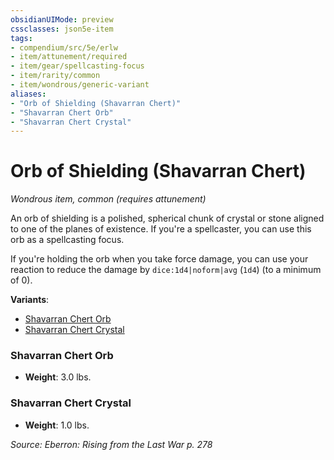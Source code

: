 ```yaml
---
obsidianUIMode: preview
cssclasses: json5e-item
tags:
- compendium/src/5e/erlw
- item/attunement/required
- item/gear/spellcasting-focus
- item/rarity/common
- item/wondrous/generic-variant
aliases: 
- "Orb of Shielding (Shavarran Chert)"
- "Shavarran Chert Orb"
- "Shavarran Chert Crystal"
---
```

# Orb of Shielding (Shavarran Chert)
*Wondrous item, common (requires attunement)*  


An orb of shielding is a polished, spherical chunk of crystal or stone aligned to one of the planes of existence. If you're a spellcaster, you can use this orb as a spellcasting focus.

If you're holding the orb when you take force damage, you can use your reaction to reduce the damage by `dice:1d4|noform|avg` (`1d4`) (to a minimum of 0).

**Variants**:
- [Shavarran Chert Orb](#Shavarran%20Chert%20Orb)
- [Shavarran Chert Crystal](#Shavarran%20Chert%20Crystal)

### Shavarran Chert Orb

- **Weight**: 3.0 lbs.

### Shavarran Chert Crystal

- **Weight**: 1.0 lbs.


*Source: Eberron: Rising from the Last War p. 278*